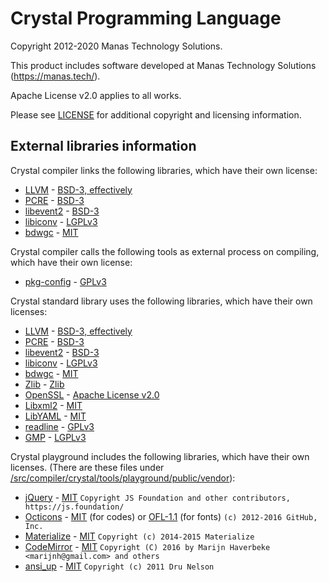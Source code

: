 # Crystal Programming Language

Copyright 2012-2020 Manas Technology Solutions.

This product includes software developed at Manas Technology Solutions (<https://manas.tech/>).

Apache License v2.0 applies to all works.

Please see [LICENSE](/LICENSE) for additional copyright and licensing information.

## External libraries information

Crystal compiler links the following libraries, which have their own license:

  * [LLVM][] - [BSD-3, effectively][]
  * [PCRE][] - [BSD-3][]
  * [libevent2][] - [BSD-3][]
  * [libiconv][] - [LGPLv3][]
  * [bdwgc][] - [MIT][]

Crystal compiler calls the following tools as external process on compiling, which have their own license:

  * [pkg-config](https://www.freedesktop.org/wiki/Software/pkg-config/) - [GPLv3]

Crystal standard library uses the following libraries, which have their own licenses:

  * [LLVM][] - [BSD-3, effectively][]
  * [PCRE][] - [BSD-3][]
  * [libevent2][] - [BSD-3][]
  * [libiconv][] - [LGPLv3][]
  * [bdwgc][] - [MIT][]
  * [Zlib][] - [Zlib][Zlib-license]
  * [OpenSSL][] - [Apache License v2.0](https://www.openssl.org/source/apache-license-2.0.txt)
  * [Libxml2][] - [MIT][]
  * [LibYAML][] - [MIT][]
  * [readline](https://tiswww.case.edu/php/chet/readline/rltop.html) - [GPLv3][]
  * [GMP](https://gmplib.org/) - [LGPLv3][]

Crystal playground includes the following libraries, which have their own licenses.
(There are these files under [/src/compiler/crystal/tools/playground/public/vendor](/src/compiler/crystal/tools/playground/public/vendor)):

   * [jQuery][] - [MIT][]
     `Copyright JS Foundation and other contributors, https://js.foundation/`
   * [Octicons][] - [MIT][] (for codes) or [OFL-1.1][] (for fonts) `(c) 2012-2016 GitHub, Inc.`
   * [Materialize][] - [MIT][] `Copyright (c) 2014-2015 Materialize`
   * [CodeMirror][] - [MIT][] `Copyright (C) 2016 by Marijn Haverbeke <marijnh@gmail.com> and others`
   * [ansi\_up][] - [MIT][] `Copyright (c) 2011 Dru Nelson`

<!-- licenses -->
[BSD-3]: https://opensource.org/licenses/BSD-3-Clause
[BSD-3, effectively]: http://releases.llvm.org/2.8/LICENSE.TXT
[GPLv3]: https://www.gnu.org/licenses/gpl-3.0.en.html
[LGPLv3]: https://www.gnu.org/licenses/lgpl-3.0.en.html
[MIT]: https://opensource.org/licenses/MIT
[OFL-1.1]: https://opensource.org/licenses/OFL-1.1
[Zlib-license]: https://opensource.org/licenses/Zlib
<!-- libraries -->
[ansi\_up]: https://github.com/drudru/ansi\_up
[bdwgc]: http://www.hboehm.info/gc/
[Codemirror]: https://codemirror.net/
[jQuery]: https://jquery.com/
[libevent2]: http://libevent.org/
[libiconv]: https://www.gnu.org/software/libiconv/
[Libxml2]: http://xmlsoft.org/
[LibYAML]: http://pyyaml.org/wiki/LibYAML
[LLVM]: http://llvm.org/
[Materialize]: http://materializecss.com/
[Octicons]: https://octicons.github.com/
[OpenSSL]: https://www.openssl.org/
[PCRE]: http://pcre.org/
[Zlib]: http://www.zlib.net/
